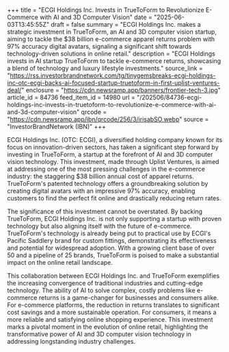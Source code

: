 +++
title = "ECGI Holdings Inc. Invests in TrueToForm to Revolutionize E-Commerce with AI and 3D Computer Vision"
date = "2025-06-03T13:45:55Z"
draft = false
summary = "ECGI Holdings Inc. makes a strategic investment in TrueToForm, an AI and 3D computer vision startup, aiming to tackle the $38 billion e-commerce apparel returns problem with 97% accuracy digital avatars, signaling a significant shift towards technology-driven solutions in online retail."
description = "ECGI Holdings invests in AI startup TrueToForm to tackle e-commerce returns, showcasing a blend of technology and luxury lifestyle investments."
source_link = "https://rss.investorbrandnetwork.com/tg/tinygemsbreaks-ecgi-holdings-inc-otc-ecgi-backs-ai-focused-startup-truetoform-in-first-uplist-ventures-deal/"
enclosure = "https://cdn.newsramp.app/banners/frontier-tech-3.jpg"
article_id = 84736
feed_item_id = 14980
url = "/202506/84736-ecgi-holdings-inc-invests-in-truetoform-to-revolutionize-e-commerce-with-ai-and-3d-computer-vision"
qrcode = "https://cdn.newsramp.app/ibn/qrcode/256/3/irisabSO.webp"
source = "InvestorBrandNetwork (IBN)"
+++

<p>ECGI Holdings Inc. (OTC: ECGI), a diversified holding company known for its focus on innovation-driven sectors, has taken a significant step forward by investing in TrueToForm, a startup at the forefront of AI and 3D computer vision technology. This investment, made through Uplist Ventures, is aimed at addressing one of the most pressing challenges in the e-commerce industry: the staggering $38 billion annual cost of apparel returns. TrueToForm's patented technology offers a groundbreaking solution by creating digital avatars with an impressive 97% accuracy, enabling customers to find the perfect fit online and drastically reducing return rates.</p><p>The significance of this investment cannot be overstated. By backing TrueToForm, ECGI Holdings Inc. is not only supporting a startup with proven technology but also aligning itself with the future of e-commerce. TrueToForm's technology is already being put to practical use by ECGI's Pacific Saddlery brand for custom fittings, demonstrating its effectiveness and potential for widespread adoption. With a growing client base of over 50 and a pipeline of 25 brands, TrueToForm is poised to make a substantial impact on the online retail landscape.</p><p>This collaboration between ECGI Holdings Inc. and TrueToForm exemplifies the increasing convergence of traditional industries and cutting-edge technology. The ability of AI to solve complex, costly problems like e-commerce returns is a game-changer for businesses and consumers alike. For e-commerce platforms, the reduction in returns translates to significant cost savings and a more sustainable operation. For consumers, it means a more reliable and satisfying online shopping experience. This investment marks a pivotal moment in the evolution of online retail, highlighting the transformative power of AI and 3D computer vision technology in addressing longstanding industry challenges.</p>